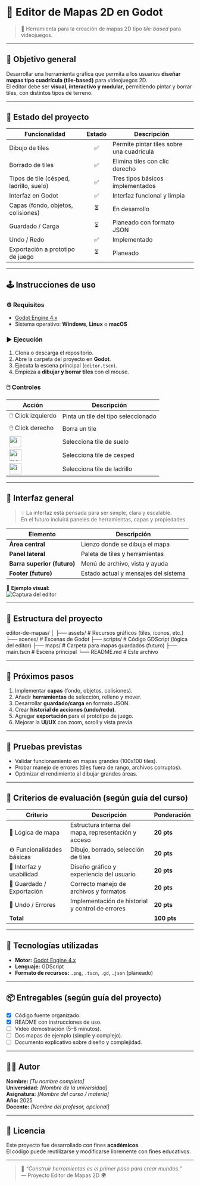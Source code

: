 # 🎨 Editor de Mapas 2D en Godot

> 🧩 Herramienta para la creación de mapas 2D tipo *tile-based* para videojuegos.

---

## 🎯 Objetivo general
Desarrollar una herramienta gráfica que permita a los usuarios **diseñar mapas tipo cuadrícula (tile-based)** para videojuegos 2D.  
El editor debe ser **visual, interactivo y modular**, permitiendo pintar y borrar tiles, con distintos tipos de terreno.

---

## 🧱 Estado del proyecto

| Funcionalidad | Estado | Descripción |
|----------------|:------:|-------------|
| Dibujo de tiles | ✅ | Permite pintar tiles sobre una cuadrícula |
| Borrado de tiles | ✅ | Elimina tiles con clic derecho |
| Tipos de tile (césped, ladrillo, suelo) | ✅ | Tres tipos básicos implementados |
| Interfaz en Godot | ✅ | Interfaz funcional y limpia |
| Capas (fondo, objetos, colisiones) | ⏳ | En desarrollo |
| Guardado / Carga | ⏳ | Planeado con formato JSON |
| Undo / Redo | ✅ | Implementado |
| Exportación a prototipo de juego | ⏳ | Planeado |

---

## 🕹️ Instrucciones de uso

### ⚙️ Requisitos
- [Godot Engine 4.x](https://godotengine.org/download)
- Sistema operativo: **Windows**, **Linux** o **macOS**

### ▶️ Ejecución
1. Clona o descarga el repositorio.
2. Abre la carpeta del proyecto en **Godot**.
3. Ejecuta la escena principal (`editor.tscn`).
4. Empieza a **dibujar y borrar tiles** con el mouse.

### 🖱️ Controles

| Acción | Descripción |
|--------|--------------|
| 🖱️ Click izquierdo | Pinta un tile del tipo seleccionado |
| 🖱️ Click derecho | Borra un tile |
| <img width="32" height="30" alt="image" src="https://github.com/user-attachments/assets/00f167a5-034e-4e1f-aa69-d33798c2a3f9" />| Selecciona tile de suelo |
| <img width="33" height="31" alt="image" src="https://github.com/user-attachments/assets/9387d286-4239-4b28-9458-7bc1b62d2b3c" />| Selecciona tile de cesped |
| <img width="33" height="30" alt="image" src="https://github.com/user-attachments/assets/80e684f3-9810-46a3-9192-9b7e253b965a" />| Selecciona tile de ladrillo |

---

## 🧩 Interfaz general

> 💡 La interfaz está pensada para ser simple, clara y escalable.  
> En el futuro incluirá paneles de herramientas, capas y propiedades.

| Elemento | Descripción |
|-----------|--------------|
| **Área central** | Lienzo donde se dibuja el mapa |
| **Panel lateral** | Paleta de tiles y herramientas |
| **Barra superior (futuro)** | Menú de archivo, vista y ayuda |
| **Footer (futuro)** | Estado actual y mensajes del sistema |

📸 **Ejemplo visual:**  
![Captura del editor](<img width="1156" height="651" alt="ejemplo mapa basico" src="https://github.com/user-attachments/assets/cb3ce27d-de04-4f20-a352-d4d76e31f7b5" />
)

---

## 🧠 Estructura del proyecto
editor-de-mapas/
│
├── assets/ # Recursos gráficos (tiles, íconos, etc.)
├── scenes/ # Escenas de Godot
├── scripts/ # Código GDScript (lógica del editor)
├── maps/ # Carpeta para mapas guardados (futuro)
├── main.tscn # Escena principal
└── README.md # Este archivo


---

## 🔮 Próximos pasos

1. Implementar **capas** (fondo, objetos, colisiones).  
2. Añadir **herramientas** de selección, relleno y mover.  
3. Desarrollar **guardado/carga** en formato JSON.  
4. Crear **historial de acciones (undo/redo)**.  
5. Agregar **exportación** para el prototipo de juego.  
6. Mejorar la **UI/UX** con zoom, scroll y vista previa.  

---

## 🧪 Pruebas previstas
- Validar funcionamiento en mapas grandes (100x100 tiles).  
- Probar manejo de errores (tiles fuera de rango, archivos corruptos).  
- Optimizar el rendimiento al dibujar grandes áreas.

---

## 🧾 Criterios de evaluación (según guía del curso)

| Criterio | Descripción | Ponderación |
|-----------|--------------|-------------|
| 🧭 Lógica de mapa | Estructura interna del mapa, representación y acceso | **20 pts** |
| ⚙️ Funcionalidades básicas | Dibujo, borrado, selección de tiles | **20 pts** |
| 🎨 Interfaz y usabilidad | Diseño gráfico y experiencia del usuario | **20 pts** |
| 💾 Guardado / Exportación | Correcto manejo de archivos y formatos | **20 pts** |
| 🔁 Undo / Errores | Implementación de historial y control de errores | **20 pts** |
| **Total** |  | **100 pts** |

---

## 🧰 Tecnologías utilizadas

- **Motor:** [Godot Engine 4.x](https://godotengine.org)  
- **Lenguaje:** GDScript  
- **Formato de recursos:** `.png`, `.tscn`, `.gd`, `.json` (planeado)

---

## 📦 Entregables (según guía del proyecto)

- [x] Código fuente organizado.  
- [x] README con instrucciones de uso.  
- [ ] Video demostración (5–8 minutos).  
- [ ] Dos mapas de ejemplo (simple y complejo).  
- [ ] Documento explicativo sobre diseño y complejidad.  

---

## 🧑‍💻 Autor
**Nombre:** *[Tu nombre completo]*  
**Universidad:** *[Nombre de la universidad]*  
**Asignatura:** *[Nombre del curso / materia]*  
**Año:** 2025  
**Docente:** *[Nombre del profesor, opcional]*  

---

## 🏁 Licencia
Este proyecto fue desarrollado con fines **académicos**.  
El código puede reutilizarse y modificarse libremente con fines educativos.

---

> 💬 *“Construir herramientas es el primer paso para crear mundos.”*  
> — Proyecto Editor de Mapas 2D 🌍


